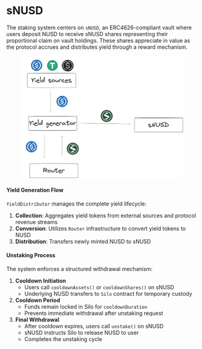 # sNUSD

The staking system centers on `sNUSD`, an ERC4626-compliant vault where users deposit NUSD to receive sNUSD shares representing their proportional claim on vault holdings. These shares appreciate in value as the protocol accrues and distributes yield through a reward mechanism.



<figure><img src=".gitbook/assets/image (2).png" alt=""><figcaption></figcaption></figure>

#### Yield Generation Flow

`YieldDistributor` manages the complete yield lifecycle:

1. **Collection**: Aggregates yield tokens from external sources and protocol revenue streams
2. **Conversion**: Utilizes `Router` infrastructure to convert yield tokens to NUSD&#x20;
3. **Distribution**: Transfers newly minted NUSD to sNUSD&#x20;

#### Unstaking Process

The system enforces a structured withdrawal mechanism:

1. **Cooldown Initiation**
   * Users call `cooldownAssets()` or `cooldownShares()` on sNUSD
   * Underlying NUSD transfers to `Silo` contract for temporary custody
2. **Cooldown Period**
   * Funds remain locked in Silo for `cooldownDuration`
   * Prevents immediate withdrawal after unstaking request
3. **Final Withdrawal**
   * After cooldown expires, users call `unstake()` on sNUSD
   * sNUSD instructs Silo to release NUSD to user
   * Completes the unstaking cycle
